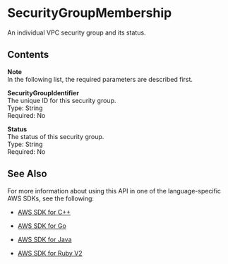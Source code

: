 # SecurityGroupMembership<a name="API_dax_SecurityGroupMembership"></a>

An individual VPC security group and its status\.

## Contents<a name="API_dax_SecurityGroupMembership_Contents"></a>

**Note**  
In the following list, the required parameters are described first\.

 **SecurityGroupIdentifier**   
The unique ID for this security group\.  
Type: String  
Required: No

 **Status**   
The status of this security group\.  
Type: String  
Required: No

## See Also<a name="API_dax_SecurityGroupMembership_SeeAlso"></a>

For more information about using this API in one of the language\-specific AWS SDKs, see the following:

+  [AWS SDK for C\+\+](http://docs.aws.amazon.com/goto/SdkForCpp/dax-2017-04-19/SecurityGroupMembership) 

+  [AWS SDK for Go](http://docs.aws.amazon.com/goto/SdkForGoV1/dax-2017-04-19/SecurityGroupMembership) 

+  [AWS SDK for Java](http://docs.aws.amazon.com/goto/SdkForJava/dax-2017-04-19/SecurityGroupMembership) 

+  [AWS SDK for Ruby V2](http://docs.aws.amazon.com/goto/SdkForRubyV2/dax-2017-04-19/SecurityGroupMembership) 